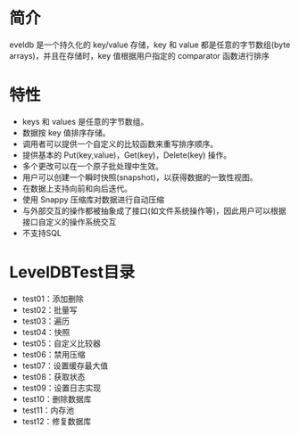 # 简介
eveldb 是一个持久化的 key/value 存储，key 和 value 都是任意的字节数组(byte arrays)，并且在存储时，key 值根据用户指定的 comparator 函数进行排序

# 特性
- keys 和 values 是任意的字节数组。
- 数据按 key 值排序存储。
- 调用者可以提供一个自定义的比较函数来重写排序顺序。
- 提供基本的 Put(key,value)，Get(key)，Delete(key) 操作。
- 多个更改可以在一个原子批处理中生效。
- 用户可以创建一个瞬时快照(snapshot)，以获得数据的一致性视图。
- 在数据上支持向前和向后迭代。
- 使用 Snappy 压缩库对数据进行自动压缩
- 与外部交互的操作都被抽象成了接口(如文件系统操作等)，因此用户可以根据接口自定义的操作系统交互
- 不支持SQL

# LevelDBTest目录
- test01：添加删除
- test02：批量写
- test03：遍历
- test04：快照
- test05：自定义比较器
- test06：禁用压缩
- test07：设置缓存最大值
- test08：获取状态
- test09：设置日志实现
- test10：删除数据库
- test11：内存池
- test12：修复数据库
